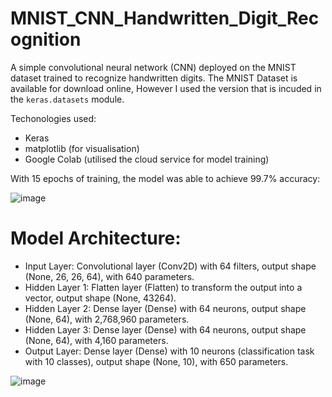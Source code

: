 # MNIST_CNN_Handwritten_Digit_Recognition
A simple convolutional neural network (CNN) deployed on the MNIST dataset trained to recognize handwritten digits. The MNIST Dataset is available for download online, However I used the version that is incuded in the ``keras.datasets`` module.

Techonologies used:
- Keras
- matplotlib (for visualisation)
- Google Colab (utilised the cloud service for model training)

With 15 epochs of training, the model was able to achieve 99.7% accuracy:

![image](https://github.com/sgspencer2618/MNIST_CNN_Handwritten_Digit_Recognition/assets/144366072/90410538-b065-4548-8a3a-913cff0f76a2)

# Model Architecture:
- Input Layer: Convolutional layer (Conv2D) with 64 filters, output shape (None, 26, 26, 64), with 640 parameters.
- Hidden Layer 1: Flatten layer (Flatten) to transform the output into a vector, output shape (None, 43264).
- Hidden Layer 2: Dense layer (Dense) with 64 neurons, output shape (None, 64), with 2,768,960 parameters.
- Hidden Layer 3: Dense layer (Dense) with 64 neurons, output shape (None, 64), with 4,160 parameters.
- Output Layer: Dense layer (Dense) with 10 neurons (classification task with 10 classes), output shape (None, 10), with 650 parameters.

![image](https://github.com/sgspencer2618/MNIST_CNN_Handwritten_Digit_Recognition/assets/144366072/4c96fb57-dc11-4f1e-a1a0-e74b571afcbe)
